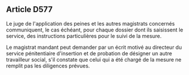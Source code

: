 Article D577
----
Le juge de l'application des peines et les autres magistrats concernés
communiquent, le cas échéant, pour chaque dossier dont ils saisissent le
service, des instructions particulières pour le suivi de la mesure.

Le magistrat mandant peut demander par un écrit motivé au directeur du service
pénitentiaire d'insertion et de probation de désigner un autre travailleur
social, s'il constate que celui qui a été chargé de la mesure ne remplit pas les
diligences prévues.
